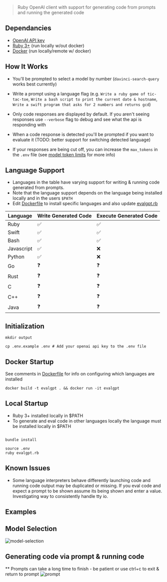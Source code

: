 > Ruby OpenAI client with support for generating code from prompts and running the generated code

## Dependancies

* [OpenAI API key](https://platform.openai.com/account/api-keys)
* [Ruby 3+](https://www.ruby-lang.org/en/) (run locally w/out docker)
* [Docker](https://www.docker.com/products/docker-desktop) (run locally/remote w/ docker)

## How It Works

* You'll be prompted to select a model by number (`davinci-search-query` works best currently)

* Write a prompt using a language flag (e.g. `Write a ruby game of tic-tac-toe`, `Write a bash script to print the current date & hostname`, `Write a swift program that asks for 2 numbers and returns gcd`)

* Only code responses are displayed by default. If you aren't seeing responses use `--verbose` flag to debug and see what the api is responding with

* When a code response is detected you'll be prompted if you want to evaluate it (TODO: better support for switching detected language)

* If your responses are being cut off, you can increase the `max_tokens` in the `.env` file (see [model token limits](https://platform.openai.com/docs/guides/rate-limits/what-are-the-rate-limits-for-our-api) for more info)

## Language Support

* Languages in the table have varying support for writing & running code generated from prompts.
* Note that the language support depends on the language being installed locally and in the users `$PATH`
* Edit [Dockerfile](https://github.com/philipbroadway/evalgpt/blob/main/Dockerfile#L8) to install specific languages and also update [evalgpt.rb](https://github.com/philipbroadway/evalgpt/blob/main/evalgpt.rb#L11)

| Language  | Write Generated Code | Execute Generated Code |
|---| --- | --- |
| Ruby  | ✅ |  ✅ |
| Swift  | ✅ |  ✅ |
| Bash  | ✅ |  ✅ |
| Javascript  |  ✅ | ❌|
| Python  |  ✅ | ❌|
| Go  | ❓|  ❓ |
| Rust  | ❓ | ❓ |
| C  | ❓ | ❓ |
| C++  | ❓ | ❓ |
| Java  | ❓ | ❓ |

## Initialization

```
mkdir output

cp .env.example .env # Add your openai api key to the .env file

```

## Docker Startup

See comments in [Dockerfile](https://github.com/philipbroadway/evalgpt/blob/main/Dockerfile#L8) for info on configuring which languages are installed

```
docker build -t evalgpt . && docker run -it evalgpt
```

## Local Startup

* Ruby 3+ installed locally in $PATH
* To generate and eval code in other languages locally the language must be installed locally in $PATH
```

bundle install

source .env
ruby evalgpt.rb
```

## Known Issues

* Some language interpreters behave differently launching code and running code output may be duplicated or missing. If you eval code and expect a prompt to be shown assume its being shown and enter a value. Investigating way to consistently handle tty io.


## Examples

## Model Selection

![model-selection](https://github.com/philipbroadway/evalgpt/blob/main/example1.png)

## Generating code via prompt & running code

** Prompts can take a long time to finish - be patient or use ctrl+c to exit & return to prompt
![prompt](https://github.com/philipbroadway/evalgpt/blob/57aba855b2cd53c651319e92fd4c5643e88a20e9/prompt.png)
